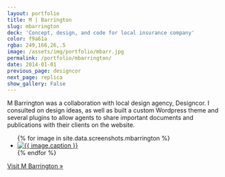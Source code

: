 ```yaml
---
layout: portfolio
title: M | Barrington
slug: mbarrington
deck: 'Concept, design, and code for local insurance company'
color: f9a61a
rgba: 249,166,26,.5
image: /assets/img/portfolio/mbarr.jpg
permalink: /portfolio/mbarrington/
date: 2014-01-01
previous_page: designcor
next_page: replica
show_gallery: False
---
```


M Barrington was a collaboration with local design agency, Designcor. I consulted on design ideas, as well as built a custom Wordpress theme and several plugins to allow agents to share important documents and publications with their clients on the website.

<ul class="list-inline clearfix">
{% for image in site.data.screenshots.mbarrington %}
<li class="col-xs-2">
<a href="{{image.url}}" class="thumbnail lightbox">
  <img class="img-rounded" src="{{image.thumb}}" alt="{{ image.caption }}">
</a>
</li>
{% endfor %}
</ul>

[Visit M Barrington &raquo;](http://mbarrington.com)
